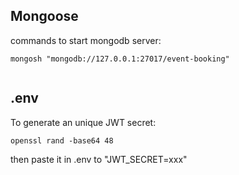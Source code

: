 ## Mongoose
commands to start mongodb server:
```
mongosh "mongodb://127.0.0.1:27017/event-booking"


```


## .env
To generate an unique JWT secret:

```
openssl rand -base64 48
```

then paste it in .env to "JWT_SECRET=xxx"

